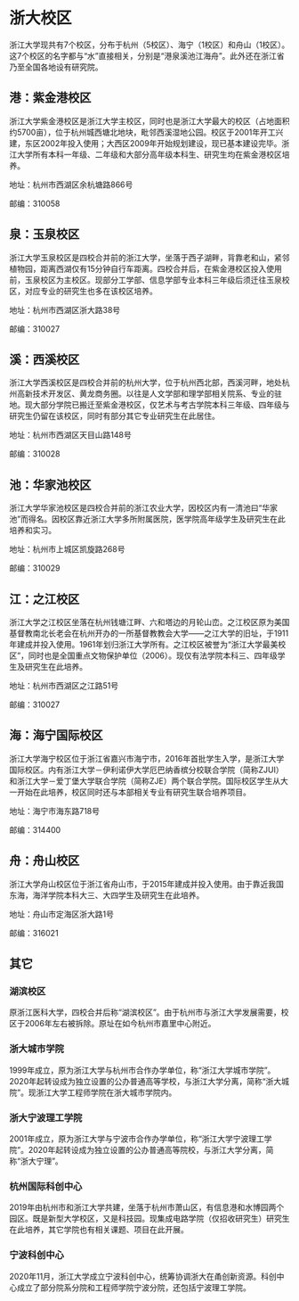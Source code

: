 # 浙大校区

浙江大学现共有7个校区，分布于杭州（5校区）、海宁（1校区）和舟山（1校区）。这7个校区的名字都与“水”直接相关，分别是“港泉溪池江海舟”。此外还在浙江省乃至全国各地设有研究院。

## 港：紫金港校区

浙江大学紫金港校区是浙江大学主校区，同时也是浙江大学最大的校区（占地面积约5700亩），位于杭州城西塘北地块，毗邻西溪湿地公园。校区于2001年开工兴建，东区2002年投入使用；大西区2009年开始规划建设，现已基本建设完毕。浙江大学所有本科一年级、二年级和大部分高年级本科生、研究生均在紫金港校区培养。

地址：杭州市西湖区余杭塘路866号

邮编：310058

## 泉：玉泉校区

浙江大学玉泉校区是四校合并前的浙江大学，坐落于西子湖畔，背靠老和山，紧邻植物园，距离西湖仅有15分钟自行车距离。四校合并后，在紫金港校区投入使用前，玉泉校区为主校区。现部分工学部、信息学部专业本科三年级后须迁往玉泉校区，对应专业的研究生也多在该校区培养。

地址：杭州市西湖区浙大路38号

邮编：310027

## 溪：西溪校区

浙江大学西溪校区是四校合并前的杭州大学，位于杭州西北部，西溪河畔，地处杭州高新技术开发区、黄龙商务圈。以往是人文学部和理学部相关院系、专业的驻地。现大部分学院已搬迁至紫金港校区，仅艺术与考古学院本科三年级、四年级与研究生仍留在该校区，同时有部分其它专业研究生在此居住。

地址：杭州市西湖区天目山路148号

邮编：310028

## 池：华家池校区

浙江大学华家池校区是四校合并前的浙江农业大学，因校区内有一清池曰“华家池”而得名。因校区靠近浙江大学多所附属医院，医学院高年级学生及研究生在此培养和实习。

地址：杭州市上城区凯旋路268号

邮编：310029

## 江：之江校区

浙江大学之江校区坐落在杭州钱塘江畔、六和塔边的月轮山峦。之江校区原为美国基督教南北长老会在杭州开办的一所基督教教会大学——之江大学的旧址，于1911年建成并投入使用。1961年划归浙江大学所有。之江校区被誉为“浙江大学最美校区”，同时也是全国重点文物保护单位（2006）。现仅有法学院本科三、四年级学生及研究生在此培养。

地址：杭州市西湖区之江路51号

邮编：310027

## 海：海宁国际校区

浙江大学海宁校区位于浙江省嘉兴市海宁市，2016年首批学生入学，是浙江大学国际校区。内有浙江大学－伊利诺伊大学厄巴纳香槟分校联合学院（简称ZJUI）和浙江大学－爱丁堡大学联合学院（简称ZJE）两个联合学院。国际校区学生从大一开始在此培养，校区同时还与本部相关专业有研究生联合培养项目。

地址：海宁市海东路718号

邮编：314400

## 舟：舟山校区

浙江大学舟山校区位于浙江省舟山市，于2015年建成并投入使用。由于靠近我国东海，海洋学院本科大三、大四学生及研究生在此培养。

地址：舟山市定海区浙大路1号

邮编：316021

## 其它

### 湖滨校区

原浙江医科大学，四校合并后称“湖滨校区”。由于杭州市与浙江大学发展需要，校区于2006年左右被拆除。原址在如今杭州市嘉里中心附近。

### 浙大城市学院

1999年成立，原为浙江大学与杭州市合作办学单位，称“浙江大学城市学院”。2020年起转设成为独立设置的公办普通高等学校，与浙江大学分离，简称“浙大城院”。现浙江大学工程师学院在浙大城市学院内。

### 浙大宁波理工学院

2001年成立，原为浙江大学与宁波市合作办学单位，称“浙江大学宁波理工学院”。2020年起转设成为独立设置的公办普通高等院校，与浙江大学分离，简称“浙大宁理”。

### 杭州国际科创中心

2019年由杭州市和浙江大学共建，坐落于杭州市萧山区，有信息港和水博园两个园区。既是新型大学校区，又是科技园。现集成电路学院（仅招收研究生）研究生在此培养，其它学院也有相关课题、项目在此开展。

### 宁波科创中心

2020年11月，浙江大学成立宁波科创中心，统筹协调浙大在甬创新资源。科创中心成立了部分院系分院和工程师学院宁波分院，还包括宁波理工学院。
